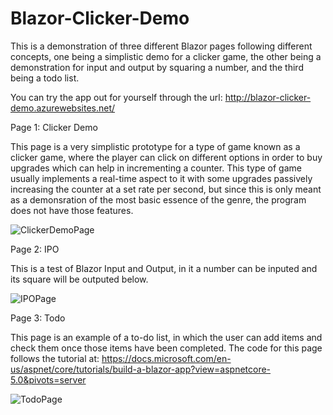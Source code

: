 # Blazor-Clicker-Demo
This is a demonstration of three different Blazor pages following different concepts, one being a simplistic demo for a clicker game, the other being a demonstration for input and output by squaring a number, and the third being a todo list.

You can try the app out for yourself through the url: http://blazor-clicker-demo.azurewebsites.net/

Page 1: Clicker Demo

This page is a very simplistic prototype for a type of game known as a clicker game, where the player can click on different options in order to buy upgrades which can help in incrementing a counter. This type of game usually implements a real-time aspect to it with some upgrades passively increasing the counter at a set rate per second, but since this is only meant as a demonsration of the most basic essence of the genre, the program does not have those features.

![ClickerDemoPage](https://user-images.githubusercontent.com/62119614/136665232-708bd103-b67e-42c0-9420-b0c68f45c314.PNG)

Page 2: IPO

This is a test of Blazor Input and Output, in it a number can be inputed and its square will be outputed below.

![IPOPage](https://user-images.githubusercontent.com/62119614/136665305-0545740b-8fc1-48a8-bf36-5a31e4bea826.PNG)

Page 3: Todo

This page is an example of a to-do list, in which the user can add items and check them once those items have been completed. The code for this page follows the tutorial at: https://docs.microsoft.com/en-us/aspnet/core/tutorials/build-a-blazor-app?view=aspnetcore-5.0&pivots=server

![TodoPage](https://user-images.githubusercontent.com/62119614/136665378-631ec520-3109-4e48-b4bb-722f6238f55e.PNG)

